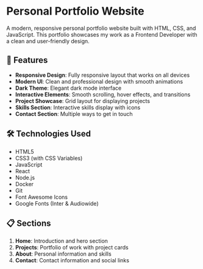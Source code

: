 # Personal Portfolio Website

A modern, responsive personal portfolio website built with HTML, CSS, and JavaScript. This portfolio showcases my work as a Frontend Developer with a clean and user-friendly design.

## 🚀 Features

-   **Responsive Design**: Fully responsive layout that works on all devices
-   **Modern UI**: Clean and professional design with smooth animations
-   **Dark Theme**: Elegant dark mode interface
-   **Interactive Elements**: Smooth scrolling, hover effects, and transitions
-   **Project Showcase**: Grid layout for displaying projects
-   **Skills Section**: Interactive skills display with icons
-   **Contact Section**: Multiple ways to get in touch

## 🛠️ Technologies Used

-   HTML5
-   CSS3 (with CSS Variables)
-   JavaScript
-   React
-   Node.js
-   Docker
-   Git
-   Font Awesome Icons
-   Google Fonts (Inter & Audiowide)

## 📋 Sections

1. **Home**: Introduction and hero section
2. **Projects**: Portfolio of work with project cards
3. **About**: Personal information and skills
4. **Contact**: Contact information and social links
